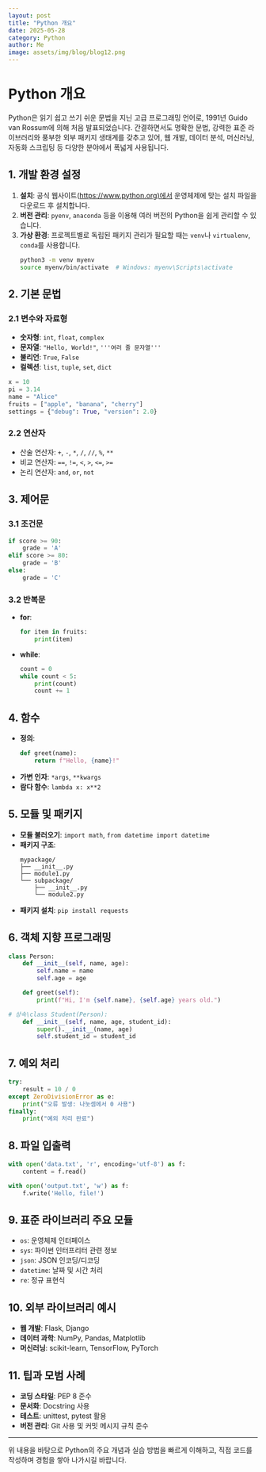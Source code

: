 ```yaml
---
layout: post
title: "Python 개요"
date: 2025-05-28
category: Python
author: Me
image: assets/img/blog/blog12.png
---
```




# Python 개요

Python은 읽기 쉽고 쓰기 쉬운 문법을 지닌 고급 프로그래밍 언어로, 1991년 Guido van Rossum에 의해 처음 발표되었습니다. 간결하면서도 명확한 문법, 강력한 표준 라이브러리와 풍부한 외부 패키지 생태계를 갖추고 있어, 웹 개발, 데이터 분석, 머신러닝, 자동화 스크립팅 등 다양한 분야에서 폭넓게 사용됩니다.

## 1. 개발 환경 설정

1. **설치**: 공식 웹사이트([https://www.python.org)에서](https://www.python.org\)에서) 운영체제에 맞는 설치 파일을 다운로드 후 설치합니다.
2. **버전 관리**: `pyenv`, `anaconda` 등을 이용해 여러 버전의 Python을 쉽게 관리할 수 있습니다.
3. **가상 환경**: 프로젝트별로 독립된 패키지 관리가 필요할 때는 `venv`나 `virtualenv`, `conda`를 사용합니다.
   ```bash
   python3 -m venv myenv
   source myenv/bin/activate  # Windows: myenv\Scripts\activate
   ```

## 2. 기본 문법

### 2.1 변수와 자료형

- **숫자형**: `int`, `float`, `complex`
- **문자열**: `"Hello, World!"`, `'''여러 줄 문자열'''`
- **불리언**: `True`, `False`
- **컬렉션**: `list`, `tuple`, `set`, `dict`

```python
x = 10
pi = 3.14
name = "Alice"
fruits = ["apple", "banana", "cherry"]
settings = {"debug": True, "version": 2.0}
```

### 2.2 연산자

- 산술 연산자: `+`, `-`, `*`, `/`, `//`, `%`, `**`
- 비교 연산자: `==`, `!=`, `<`, `>`, `<=`, `>=`
- 논리 연산자: `and`, `or`, `not`

## 3. 제어문

### 3.1 조건문

```python
if score >= 90:
    grade = 'A'
elif score >= 80:
    grade = 'B'
else:
    grade = 'C'
```

### 3.2 반복문

- **for**:
  ```python
  for item in fruits:
      print(item)
  ```
- **while**:
  ```python
  count = 0
  while count < 5:
      print(count)
      count += 1
  ```

## 4. 함수

- **정의**:
  ```python
  def greet(name):
      return f"Hello, {name}!"
  ```
- **가변 인자**: `*args`, `**kwargs`
- **람다 함수**: `lambda x: x**2`

## 5. 모듈 및 패키지

- **모듈 불러오기**: `import math`, `from datetime import datetime`
- **패키지 구조**:
  ```text
  mypackage/
  ├── __init__.py
  ├── module1.py
  └── subpackage/
      ├── __init__.py
      └── module2.py
  ```
- **패키지 설치**: `pip install requests`

## 6. 객체 지향 프로그래밍

```python
class Person:
    def __init__(self, name, age):
        self.name = name
        self.age = age

    def greet(self):
        print(f"Hi, I'm {self.name}, {self.age} years old.")

# 상속\class Student(Person):
    def __init__(self, name, age, student_id):
        super().__init__(name, age)
        self.student_id = student_id
```

## 7. 예외 처리

```python
try:
    result = 10 / 0
except ZeroDivisionError as e:
    print("오류 발생: 나눗셈에서 0 사용")
finally:
    print("예외 처리 완료")
```

## 8. 파일 입출력

```python
with open('data.txt', 'r', encoding='utf-8') as f:
    content = f.read()

with open('output.txt', 'w') as f:
    f.write('Hello, file!')
```

## 9. 표준 라이브러리 주요 모듈

- `os`: 운영체제 인터페이스
- `sys`: 파이썬 인터프리터 관련 정보
- `json`: JSON 인코딩/디코딩
- `datetime`: 날짜 및 시간 처리
- `re`: 정규 표현식

## 10. 외부 라이브러리 예시

- **웹 개발**: Flask, Django
- **데이터 과학**: NumPy, Pandas, Matplotlib
- **머신러닝**: scikit-learn, TensorFlow, PyTorch

## 11. 팁과 모범 사례

- **코딩 스타일**: PEP 8 준수
- **문서화**: Docstring 사용
- **테스트**: unittest, pytest 활용
- **버전 관리**: Git 사용 및 커밋 메시지 규칙 준수

---

위 내용을 바탕으로 Python의 주요 개념과 실습 방법을 빠르게 이해하고, 직접 코드를 작성하며 경험을 쌓아 나가시길 바랍니다.

